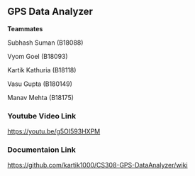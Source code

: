 ## GPS Data Analyzer

__Teammates__

Subhash Suman (B18088)

Vyom Goel (B18093)

Kartik Kathuria (B18118)

Vasu Gupta (B180149)

Manav Mehta (B18175)


### Youtube Video Link

https://youtu.be/g5OI593HXPM

### Documentaion Link

https://github.com/kartik1000/CS308-GPS-DataAnalyzer/wiki
